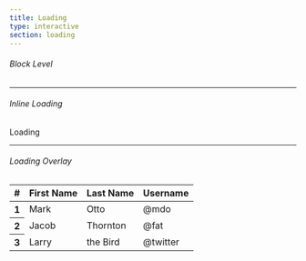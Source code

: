 ```yaml
---
title: Loading
type: interactive
section: loading
---
```


###### Block Level

<div class="loading loading-large"></div>

---

###### Inline Loading

<span class="loading"></span> Loading

---

###### Loading Overlay

<div class="table-responsive loading-overlay">
	<table class="table"><thead> <tr> <th>#</th> <th>First Name</th> <th>Last Name</th> <th>Username</th> </tr> </thead> <tbody> <tr> <th scope="row">1</th> <td>Mark</td> <td>Otto</td> <td>@mdo</td> </tr> <tr> <th scope="row">2</th> <td>Jacob</td> <td>Thornton</td> <td>@fat</td> </tr> <tr> <th scope="row">3</th> <td>Larry</td> <td>the Bird</td> <td>@twitter</td> </tr> </tbody> </table>
	<div class="loading loading-large"></div>
</div>
